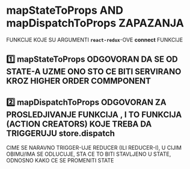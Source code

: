 # mapStateToProps AND mapDispatchToProps ZAPAZANJA

FUNKCIJE KOJE SU ARGUMENTI **`react-redux`**-OVE **connect** FUNKCIJE

## :one: mapStateToProps **ODGOVORAN DA SE OD STATE-A UZME ONO STO CE BITI SERVIRANO KROZ HIGHER ORDER COMMPONENT**


## :two: mapDispatchToProps **ODGOVORAN ZA PROSLEDJIVANJE FUNKCIJA , I TO FUNKCIJA (ACTION CREATORS) KOJE TREBA DA TRIGGERUJU store.dispatch**

CIME SE NARAVNO TRIGGER-UJE REDUCER (ILI REDUCER-I), U CIJIM OBIMU/IMA SE ODLUCUJE, STA CE TO BITI STAVLJENO U STATE, ODNOSNO KAKO CE SE PROMENITI STATE

